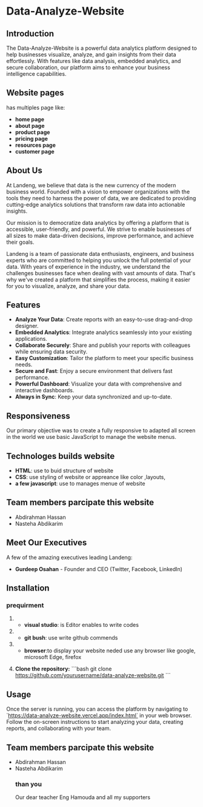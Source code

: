 
# Data-Analyze-Website

## Introduction
The Data-Analyze-Website is a powerful data analytics platform designed to help businesses visualize, analyze, and gain insights from their data effortlessly. With features like data analysis, embedded analytics, and secure collaboration, our platform aims to enhance your business intelligence capabilities.

## Website pages
has multiples page like:
- **home page**
- **about page**
- **product page**
- **pricing page**
- **resources page**
- **customer page**

## About Us
At Landeng, we believe that data is the new currency of the modern business world. Founded with a vision to empower organizations with the tools they need to harness the power of data, we are dedicated to providing cutting-edge analytics solutions that transform raw data into actionable insights.

Our mission is to democratize data analytics by offering a platform that is accessible, user-friendly, and powerful. We strive to enable businesses of all sizes to make data-driven decisions, improve performance, and achieve their goals.

Landeng is a team of passionate data enthusiasts, engineers, and business experts who are committed to helping you unlock the full potential of your data. With years of experience in the industry, we understand the challenges businesses face when dealing with vast amounts of data. That's why we've created a platform that simplifies the process, making it easier for you to visualize, analyze, and share your data.

## Features
- **Analyze Your Data**: Create reports with an easy-to-use drag-and-drop designer.
- **Embedded Analytics**: Integrate analytics seamlessly into your existing applications.
- **Collaborate Securely**: Share and publish your reports with colleagues while ensuring data security.
- **Easy Customization**: Tailor the platform to meet your specific business needs.
- **Secure and Fast**: Enjoy a secure environment that delivers fast performance.
- **Powerful Dashboard**: Visualize your data with comprehensive and interactive dashboards.
- **Always in Sync**: Keep your data synchronized and up-to-date.
## Responsiveness
Our primary objective was to create a fully responsive  to adapted all screen in the world we use basic JavaScript to manage the website menus. 
## Technologes builds website
- **HTML**: use to buid structure of website
- **CSS**: use  styling of website or appreance like color ,layouts,
- **a few javascript**: use to manages  menue of website
## Team members parcipate this website
- Abdirahman Hassan
- Nasteha Abdikarim


## Meet Our Executives
A few of the amazing executives leading Landeng:
- **Gurdeep Osahan** - Founder and CEO (Twitter, Facebook, LinkedIn)

## Installation
### prequirment
1. - **visual studio**: is Editor enables to write codes
2. - **git bush**: use write github commends
3.  - **browser**:to display your website neded use any browser like google, microsoft Edge, firefox

4. **Clone the repository:**
   \`\`\`bash
   git clone https://github.com/yourusername/data-analyze-website.git
   \`\`\`

## Usage
Once the server is running, you can access the platform by navigating to \`https://data-analyze-website.vercel.app/index.html` in your web browser. Follow the on-screen instructions to start analyzing your data, creating reports, and collaborating with your team.
## Team members parcipate this website
- Abdirahman Hassan
- Nasteha Abdikarim
  ### than you
  Our dear teacher Eng Hamouda and all my supporters